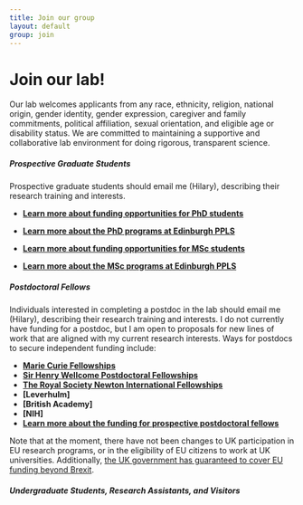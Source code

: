 ```yaml
---
title: Join our group
layout: default
group: join
---
```


# Join our lab!
Our lab welcomes applicants from any race, ethnicity, religion, national origin, gender identity, gender expression, caregiver and family commitments, political affiliation, sexual orientation, and eligible age or disability status. We are committed to maintaining a supportive and collaborative lab environment for doing rigorous, transparent science.
<br/>
##### Prospective Graduate Students

Prospective graduate students should email me (Hilary), describing their research training and interests. 


  * **[Learn more about funding opportunities for PhD students](https://www.ed.ac.uk/ppls/psychology/prospective/postgraduate/funding-research-students)**
  * **[Learn more about the PhD programs at Edinburgh PPLS](https://www.ed.ac.uk/ppls/psychology/prospective/postgraduate/psychology-phd-programme)**


  * **[Learn more about funding opportunities for MSc students](https://www.ed.ac.uk/ppls/psychology/prospective/postgraduate/funding-msc-students)**
  * **[Learn more about the MSc programs at Edinburgh PPLS](https://www.ed.ac.uk/ppls/psychology/prospective/postgraduate/msc)**

##### Postdoctoral Fellows

Individuals interested in completing a postdoc in the lab should email me (Hilary), describing their research training and interests. I do not currently have funding for a postdoc, but I am open to proposals for new lines of work that are aligned with my current research interests. Ways for postdocs to secure independent funding include:
  * **[Marie Curie Fellowships](https://ec.europa.eu/research/mariecurieactions/actions/individual-fellowships_en)**
  * **[Sir Henry Wellcome Postdoctoral Fellowships](https://wellcome.org/grant-funding/schemes/sir-henry-wellcome-postdoctoral-fellowships)**
  * **[The Royal Society Newton International Fellowships](https://ec.europa.eu/research/mariecurieactions/actions/individual-fellowships_en)**
  * **[Leverhulm]**
  * **[British Academy]**
  * **[NIH]**
  * **[Learn more about the funding for prospective postdoctoral fellows](https://ppls.ed.ac.uk/shared/postdoctoral-fellowships/)**

Note that at the moment, there have not been changes to UK participation in EU research programs, or in the eligibility of EU citizens to work at UK universities. Additionally, [the UK government has guaranteed to cover EU funding beyond Brexit](https://www.gov.uk/government/news/chancellor-philip-hammond-guarantees-eu-funding-beyond-date-uk-leaves-the-eu).

##### Undergraduate Students, Research Assistants, and Visitors

